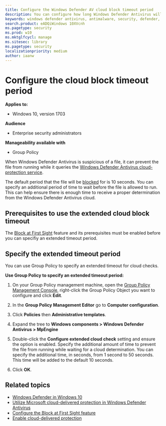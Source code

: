 ```yaml
---
title: Configure the Windows Defender AV cloud block timeout period
description: You can configure how long Windows Defender Antivirus will block a file from running while waiting for a cloud determination.
keywords: windows defender antivirus, antimalware, security, defender, cloud, timeout, block, period, seconds
search.product: eADQiWindows 10XVcnh
ms.pagetype: security
ms.prod: w10
ms.mktglfcycl: manage
ms.sitesec: library
ms.pagetype: security
localizationpriority: medium
author: iaanw
---
```


# Configure the cloud block timeout period



**Applies to:**

- Windows 10, version 1703

**Audience**

- Enterprise security administrators

**Manageability available with**

- Group Policy






When Windows Defender Antivirus is suspicious of a file, it can prevent the file from running while it queries the [Windows Defender Antivirus cloud-protection service](utilize-microsoft-cloud-protection-windows-defender-antivirus.md).

The default period that the file will be [blocked](configure-block-at-first-sight-windows-defender-antivirus.md) for is 10 seconds. You can specify an additional period of time to wait before the file is allowed to run. This can help ensure there is enough time to receive a proper determination from the Windows Defender Antivirus cloud.



## Prerequisites to use the extended cloud block timeout

The [Block at First Sight](configure-block-at-first-sight-windows-defender-antivirus.md) feature and its prerequisites must be enabled before you can specifiy an extended timeout period. 
    
## Specify the extended timeout period

You can use Group Policy to specify an extended timeout for cloud checks.

**Use Group Policy to specify an extended timeout period:**

1.  On your Group Policy management machine, open the [Group Policy Management Console](https://technet.microsoft.com/library/cc731212.aspx), right-click the Group Policy Object you want to configure and click **Edit**.

2.  In the **Group Policy Management Editor** go to **Computer configuration**.

3.  Click **Policies** then **Administrative templates**.

4.  Expand the tree to **Windows components > Windows Defender Antivirus > MpEngine**
    
5.  Double-click the **Configure extended cloud check** setting and ensure the option is enabled. Specify the additional amount of time to prevent the file from running while waiting for a cloud determination. You can specify the additional time, in seconds, from 1 second to 50 seconds. This time will be added to the default 10 seconds.
    
6. Click **OK**.


## Related topics

- [Windows Defender in Windows 10](windows-defender-antivirus-in-windows-10.md)
- [Utilize Microsoft cloud-delivered protection in Windows Defender Antivirus](utilize-microsoft-cloud-protection-windows-defender-antivirus.md)
- [Configure the Block at First Sight feature](configure-block-at-first-sight-windows-defender-antivirus.md)
- [Enable cloud-delivered protection](enable-cloud-protection-windows-defender-antivirus.md)




